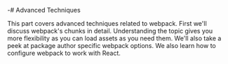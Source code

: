 -# Advanced Techniques

This part covers advanced techniques related to webpack. First we'll discuss webpack's chunks in detail. Understanding the topic gives you more flexibility as you can load assets as you need them. We'll also take a peek at package author specific webpack options. We also learn how to configure webpack to work with React.
